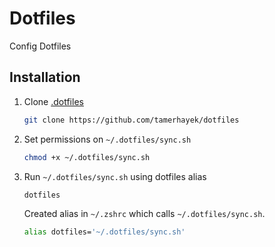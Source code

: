 # Dotfiles

Config Dotfiles

## Installation

1. Clone [.dotfiles](https://github.com/tamerhayek/dotfiles)

    ```sh
    git clone https://github.com/tamerhayek/dotfiles
    ```

2. Set permissions on `~/.dotfiles/sync.sh`

	```sh
	chmod +x ~/.dotfiles/sync.sh
	```

3. Run `~/.dotfiles/sync.sh` using dotfiles alias

    ```sh
    dotfiles
    ```

    Created alias in `~/.zshrc` which calls `~/.dotfiles/sync.sh`.

    ```sh
    alias dotfiles='~/.dotfiles/sync.sh'
    ```

